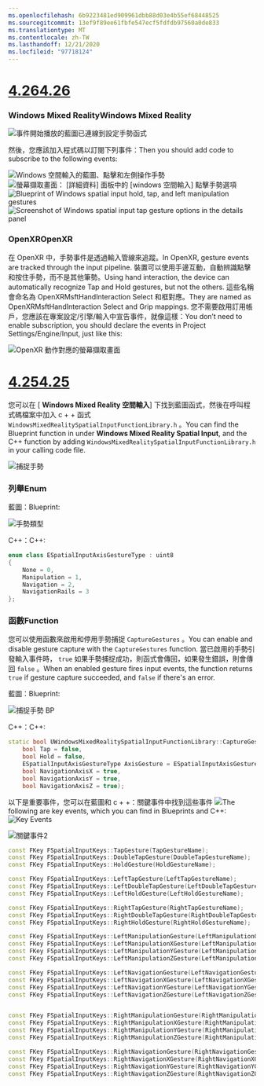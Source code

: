 ```yaml
---
ms.openlocfilehash: 6b9223481ed909961dbb88d03e4b55ef68448525
ms.sourcegitcommit: 13ef9f89ee61fbfe547ecf5fdfdb97560a0de833
ms.translationtype: MT
ms.contentlocale: zh-TW
ms.lasthandoff: 12/21/2020
ms.locfileid: "97718124"
---
```

# <a name="426"></a>[<span data-ttu-id="8a611-101">4.26</span><span class="sxs-lookup"><span data-stu-id="8a611-101">4.26</span></span>](#tab/426)

### <a name="windows-mixed-reality"></a><span data-ttu-id="8a611-102">Windows Mixed Reality</span><span class="sxs-lookup"><span data-stu-id="8a611-102">Windows Mixed Reality</span></span>

![事件開始播放的藍圖已連線到設定手勢函式](../images/unreal-hand-tracking-img-09.png)

<span data-ttu-id="8a611-104">然後，您應該加入程式碼以訂閱下列事件：</span><span class="sxs-lookup"><span data-stu-id="8a611-104">Then you should add code to subscribe to the following events:</span></span>

<span data-ttu-id="8a611-105">![Windows 空間輸入的藍圖、點擊和左側操作手勢 ](../images/unreal/key-events.png)
 ![ 螢幕擷取畫面： [詳細資料] 面板中的 [windows 空間輸入] 點擊手勢選項](../images/unreal/key-events2.png)</span><span class="sxs-lookup"><span data-stu-id="8a611-105">![Blueprint of Windows spatial input hold, tap, and left manipulation gestures](../images/unreal/key-events.png)
![Screenshot of Windows spatial input tap gesture options in the details panel](../images/unreal/key-events2.png)</span></span>

### <a name="openxr"></a><span data-ttu-id="8a611-106">OpenXR</span><span class="sxs-lookup"><span data-stu-id="8a611-106">OpenXR</span></span>

<span data-ttu-id="8a611-107">在 OpenXR 中，手勢事件是透過輸入管線來追蹤。</span><span class="sxs-lookup"><span data-stu-id="8a611-107">In OpenXR, gesture events are tracked through the input pipeline.</span></span> <span data-ttu-id="8a611-108">裝置可以使用手邊互動，自動辨識點擊和按住手勢，而不是其他筆勢。</span><span class="sxs-lookup"><span data-stu-id="8a611-108">Using hand interaction, the device can automatically recognize Tap and Hold gestures, but not the others.</span></span> <span data-ttu-id="8a611-109">這些名稱會命名為 OpenXRMsftHandInteraction Select 和框對應。</span><span class="sxs-lookup"><span data-stu-id="8a611-109">They are named as OpenXRMsftHandInteraction Select and Grip mappings.</span></span> <span data-ttu-id="8a611-110">您不需要啟用訂用帳戶，您應該在專案設定/引擎/輸入中宣告事件，就像這樣：</span><span class="sxs-lookup"><span data-stu-id="8a611-110">You don’t need to enable subscription, you should declare the events in Project Settings/Engine/Input, just like this:</span></span>

![OpenXR 動作對應的螢幕擷取畫面](../images/unreal-hand-tracking-img-12.png)

# <a name="425"></a>[<span data-ttu-id="8a611-112">4.25</span><span class="sxs-lookup"><span data-stu-id="8a611-112">4.25</span></span>](#tab/425)

<span data-ttu-id="8a611-113">您可以在 [ **Windows Mixed Reality 空間輸入**] 下找到藍圖函式，然後在呼叫程式碼檔案中加入 c + + 函式 `WindowsMixedRealitySpatialInputFunctionLibrary.h` 。</span><span class="sxs-lookup"><span data-stu-id="8a611-113">You can find the Blueprint function in under **Windows Mixed Reality Spatial Input**, and the C++ function by adding `WindowsMixedRealitySpatialInputFunctionLibrary.h` in your calling code file.</span></span>

![捕捉手勢](../images/unreal/capture-gestures.png)

### <a name="enum"></a><span data-ttu-id="8a611-115">列舉</span><span class="sxs-lookup"><span data-stu-id="8a611-115">Enum</span></span>
<!-- Deprecated
The `ESPatialInputAxisGestureType` enum describes spatial axis gestures and are [fully documented](../../out-of-scope/deprecated/holograms-211.md).
-->
<span data-ttu-id="8a611-116">藍圖：</span><span class="sxs-lookup"><span data-stu-id="8a611-116">Blueprint:</span></span>

![手勢類型](../images/unreal/gesture-type.png)

<span data-ttu-id="8a611-118">C++：</span><span class="sxs-lookup"><span data-stu-id="8a611-118">C++:</span></span>
```cpp
enum class ESpatialInputAxisGestureType : uint8
{
    None = 0,
    Manipulation = 1,
    Navigation = 2,
    NavigationRails = 3
};
```

### <a name="function"></a><span data-ttu-id="8a611-119">函數</span><span class="sxs-lookup"><span data-stu-id="8a611-119">Function</span></span>
<span data-ttu-id="8a611-120">您可以使用函數來啟用和停用手勢捕捉 `CaptureGestures` 。</span><span class="sxs-lookup"><span data-stu-id="8a611-120">You can enable and disable gesture capture with the `CaptureGestures` function.</span></span> <span data-ttu-id="8a611-121">當已啟用的手勢引發輸入事件時， `true` 如果手勢捕捉成功，則函式會傳回，如果發生錯誤，則會傳回 `false` 。</span><span class="sxs-lookup"><span data-stu-id="8a611-121">When an enabled gesture fires input events, the function returns `true` if gesture capture succeeded, and `false` if there's an error.</span></span>

<span data-ttu-id="8a611-122">藍圖：</span><span class="sxs-lookup"><span data-stu-id="8a611-122">Blueprint:</span></span>

![捕捉手勢 BP](../images/unreal/capture-gestures-bp.png)

<span data-ttu-id="8a611-124">C++：</span><span class="sxs-lookup"><span data-stu-id="8a611-124">C++:</span></span>
```cpp
static bool UWindowsMixedRealitySpatialInputFunctionLibrary::CaptureGestures(
    bool Tap = false,
    bool Hold = false,
    ESpatialInputAxisGestureType AxisGesture = ESpatialInputAxisGestureType::None,
    bool NavigationAxisX = true,
    bool NavigationAxisY = true,
    bool NavigationAxisZ = true);
```

<span data-ttu-id="8a611-125">以下是重要事件，您可以在藍圖和 c + +：關鍵事件中找到這些事件 ![](../images/unreal/key-events.png)</span><span class="sxs-lookup"><span data-stu-id="8a611-125">The following are key events, which you can find in Blueprints and C++: ![Key Events](../images/unreal/key-events.png)</span></span>

![關鍵事件2](../images/unreal/key-events2.png)
```cpp
const FKey FSpatialInputKeys::TapGesture(TapGestureName);
const FKey FSpatialInputKeys::DoubleTapGesture(DoubleTapGestureName);
const FKey FSpatialInputKeys::HoldGesture(HoldGestureName);

const FKey FSpatialInputKeys::LeftTapGesture(LeftTapGestureName);
const FKey FSpatialInputKeys::LeftDoubleTapGesture(LeftDoubleTapGestureName);
const FKey FSpatialInputKeys::LeftHoldGesture(LeftHoldGestureName);

const FKey FSpatialInputKeys::RightTapGesture(RightTapGestureName);
const FKey FSpatialInputKeys::RightDoubleTapGesture(RightDoubleTapGestureName);
const FKey FSpatialInputKeys::RightHoldGesture(RightHoldGestureName);

const FKey FSpatialInputKeys::LeftManipulationGesture(LeftManipulationGestureName);
const FKey FSpatialInputKeys::LeftManipulationXGesture(LeftManipulationXGestureName);
const FKey FSpatialInputKeys::LeftManipulationYGesture(LeftManipulationYGestureName);
const FKey FSpatialInputKeys::LeftManipulationZGesture(LeftManipulationZGestureName);

const FKey FSpatialInputKeys::LeftNavigationGesture(LeftNavigationGestureName);
const FKey FSpatialInputKeys::LeftNavigationXGesture(LeftNavigationXGestureName);
const FKey FSpatialInputKeys::LeftNavigationYGesture(LeftNavigationYGestureName);
const FKey FSpatialInputKeys::LeftNavigationZGesture(LeftNavigationZGestureName);


const FKey FSpatialInputKeys::RightManipulationGesture(RightManipulationGestureName);
const FKey FSpatialInputKeys::RightManipulationXGesture(RightManipulationXGestureName);
const FKey FSpatialInputKeys::RightManipulationYGesture(RightManipulationYGestureName);
const FKey FSpatialInputKeys::RightManipulationZGesture(RightManipulationZGestureName);

const FKey FSpatialInputKeys::RightNavigationGesture(RightNavigationGestureName);
const FKey FSpatialInputKeys::RightNavigationXGesture(RightNavigationXGestureName);
const FKey FSpatialInputKeys::RightNavigationYGesture(RightNavigationYGestureName);
const FKey FSpatialInputKeys::RightNavigationZGesture(RightNavigationZGestureName);
```

